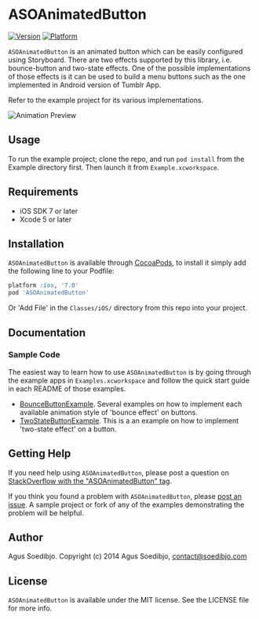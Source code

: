 # ASOAnimatedButton

[![Version](http://cocoapod-badges.herokuapp.com/v/ASOAnimatedButton/badge.png)](https://github.com/agusso/ASOAnimatedButton/releases/tag/1.0.1)
[![Platform](http://cocoapod-badges.herokuapp.com/p/ASOAnimatedButton/badge.png)](http://www.apple.com/uk/ios/)

`ASOAnimatedButton` is an animated button which can be easily configured using Storyboard. There are two effects supported by this library, i.e. bounce-button and two-state effects.
One of the possible implementations of those effects is it can be used to build a menu buttons such as the one implemented in Android version of Tumblr App.

Refer to the example project for its various implementations.

![Animation Preview](https://raw.githubusercontent.com/wiki/agusso/ASOAnimatedButton/Assets/ASOAnimatedButton-preview-full.gif)

## Usage

To run the example project; clone the repo, and run `pod install` from the Example directory first. Then launch it from `Example.xcworkspace`.

## Requirements
* iOS SDK 7 or later
* Xcode 5 or later

## Installation

`ASOAnimatedButton` is available through [CocoaPods](http://cocoapods.org), to install
it simply add the following line to your Podfile:

``` ruby
platform :ios, '7.0'
pod 'ASOAnimatedButton'
```

Or 'Add File' in the `Classes/iOS/` directory from this repo into your project.
    
## Documentation

### Sample Code

The easiest way to learn how to use `ASOAnimatedButton` is by going through the example apps in  `Examples.xcworkspace` and follow the quick start guide in each README of those examples.

* [BounceButtonExample](Example/BounceButtonExample/). Several examples on how to implement each available animation style of 'bounce effect' on buttons.
* [TwoStateButtonExample](Example/TwoStateButtonExample/). This is a an example on how to implement 'two-state effect' on a button.

## Getting Help

If you need help using `ASOAnimatedButton`, please post a question on [StackOverflow with the "ASOAnimatedButton" tag](http://stackoverflow.com/questions/ask?tags=asoanimatedbutton).

If you think you found a problem with `ASOAnimatedButton`, please [post an issue](https://github.com/agusso/ASOAnimatedButton/issues). A sample project or fork of any of the examples demonstrating the problem will be helpful.

## Author
Agus Soedibjo. Copyright (c) 2014 Agus Soedibjo, contact@soedibjo.com

## License

`ASOAnimatedButton` is available under the MIT license. See the LICENSE file for more info.


